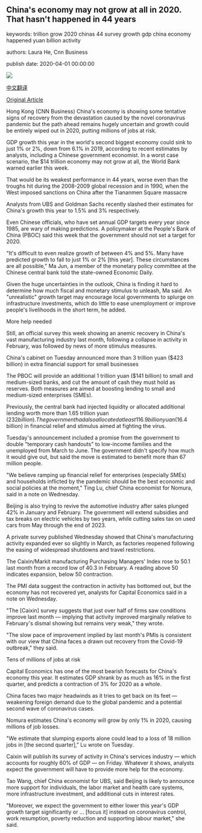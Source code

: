 ## China's economy may not grow at all in 2020. That hasn't happened in 44 years

keywords: trillion grow 2020 chinas 44 survey growth gdp china economy happened yuan billion activity

authors: Laura He, Cnn Business

publish date: 2020-04-01 00:00:00

![](https://cdn.cnn.com/cnnnext/dam/assets/200401112205-01-china-workers-0320-super-tease.jpg)

[中文翻译](China%27s%20economy%20may%20not%20grow%20at%20all%20in%202020.%20That%20hasn%27t%20happened%20in%2044%20years_zh.md)

[Original Article](https://edition.cnn.com/2020/04/01/economy/china-economy-stimulus-coronavirus/index.html)

Hong Kong (CNN Business) China's economy is showing some tentative signs of recovery from the devastation caused by the novel coronavirus pandemic but the path ahead remains hugely uncertain and growth could be entirely wiped out in 2020, putting millions of jobs at risk.

GDP growth this year in the world's second biggest economy could sink to just 1% or 2%, down from 6.1% in 2019, according to recent estimates by analysts, including a Chinese government economist. In a worst case scenario, the $14 trillion economy may not grow at all, the World Bank warned earlier this week.

That would be its weakest performance in 44 years, worse even than the troughs hit during the 2008-2009 global recession and in 1990, when the West imposed sanctions on China after the Tiananmen Square massacre

Analysts from UBS and Goldman Sachs recently slashed their estimates for China's growth this year to 1.5% and 3% respectively.

Even Chinese officials, who have set annual GDP targets every year since 1985, are wary of making predictions. A policymaker at the People's Bank of China (PBOC) said this week that the government should not set a target for 2020.

"It's difficult to even realize growth of between 4% and 5%. Many have predicted growth to fall to just 1% or 2% [this year]. These circumstances are all possible," Ma Jun, a member of the monetary policy committee at the Chinese central bank told the state-owned Economic Daily.

Given the huge uncertainties in the outlook, China is finding it hard to determine how much fiscal and monetary stimulus to unleash, Ma said. An "unrealistic" growth target may encourage local governments to splurge on infrastructure investments, which do little to ease unemployment or improve people's livelihoods in the short term, he added.

More help needed

Still, an official survey this week showing an anemic recovery in China's vast manufacturing industry last month, following a collapse in activity in February, was followed by news of more stimulus measures.

China's cabinet on Tuesday announced more than 3 trillion yuan ($423 billion) in extra financial support for small businesses

The PBOC will provide an additional 1 trillion yuan ($141 billion) to small and medium-sized banks, and cut the amount of cash they must hold as reserves. Both measures are aimed at boosting lending to small and medium-sized enterprises (SMEs).

Previously, the central bank had injected liquidity or allocated additional lending worth more than 1.65 trillion yuan ($232 billion). The government had also allocated at least 116.9 billion yuan ($16.4 billion) in financial relief and stimulus aimed at fighting the virus.

Tuesday's announcement included a promise from the government to double "temporary cash handouts" to low-income families and the unemployed from March to June. The government didn't specify how much it would give out, but said the move is estimated to benefit more than 67 million people.

"We believe ramping up financial relief for enterprises (especially SMEs) and households inflicted by the pandemic should be the best economic and social policies at the moment," Ting Lu, chief China economist for Nomura, said in a note on Wednesday.

Beijing is also trying to revive the automotive industry after sales plunged 42% in January and February. The government will extend subsidies and tax breaks on electric vehicles by two years, while cutting sales tax on used cars from May through the end of 2023.

A private survey published Wednesday showed that China's manufacturing activity expanded ever so slightly in March, as factories reopened following the easing of widespread shutdowns and travel restrictions.

The Caixin/Markit manufacturing Purchasing Managers' Index rose to 50.1 last month from a record low of 40.3 in February. A reading above 50 indicates expansion, below 50 contraction.

The PMI data suggest the contraction in activity has bottomed out, but the economy has not recovered yet, analysts for Capital Economics said in a note on Wednesday.

"The [Caixin] survey suggests that just over half of firms saw conditions improve last month — implying that activity improved marginally relative to February's dismal showing but remains very weak," they wrote.

"The slow pace of improvement implied by last month's PMIs is consistent with our view that China faces a drawn out recovery from the Covid-19 outbreak," they said.

Tens of millions of jobs at risk

Capital Economics has one of the most bearish forecasts for China's economy this year. It estimates GDP shrank by as much as 16% in the first quarter, and predicts a contraction of 3% for 2020 as a whole.

China faces two major headwinds as it tries to get back on its feet — weakening foreign demand due to the global pandemic and a potential second wave of coronavirus cases.

Nomura estimates China's economy will grow by only 1% in 2020, causing millions of job losses.

"We estimate that slumping exports alone could lead to a loss of 18 million jobs in [the second quarter]," Lu wrote on Tuesday.

Caixin will publish its survey of activity in China's services industry — which accounts for roughly 60% of GDP — on Friday. Whatever it shows, analysts expect the government will have to provide more help for the economy.

Tao Wang, chief China economist for UBS, said Beijing is likely to announce more support for individuals, the labor market and health care systems, more infrastructure investment, and additional cuts in interest rates.

"Moreover, we expect the government to either lower this year's GDP growth target significantly or ... [focus it] instead on coronavirus control, work resumption, poverty reduction and supporting labour market," she said.